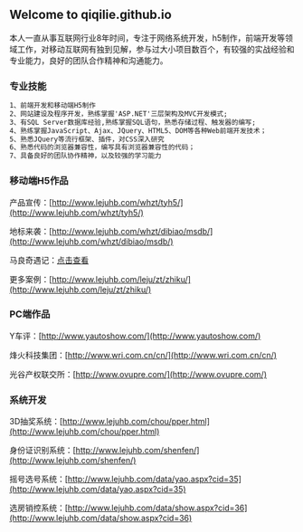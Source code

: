 ## Welcome to qiqilie.github.io

本人一直从事互联网行业8年时间，专注于网络系统开发，h5制作，前端开发等领域工作，对移动互联网有独到见解，参与过大小项目数百个，有较强的实战经验和专业能力，良好的团队合作精神和沟通能力。

### 专业技能

```markdown
1、前端开发和移动端H5制作
2、网站建设及程序开发，熟练掌握'ASP.NET'三层架构及MVC开发模式; 
3、有SQL Server数据库经验,熟练掌握SQL语句，熟悉存储过程、触发器的编写; 
4、熟练掌握JavaScript、Ajax、JQuery、HTML5、DOM等各种Web前端开发技术； 
5、熟悉JQuery等流行框架、插件，对CSS深入研究 
6、熟悉代码的浏览器兼容性，编写具有浏览器兼容性的代码； 
7、具备良好的团队协作精神，以及较强的学习能力
```

### 移动端H5作品

产品宣传：[http://www.lejuhb.com/whzt/tyh5/](http://www.lejuhb.com/whzt/tyh5/)

地标来袭：[http://www.lejuhb.com/whzt/dibiao/msdb/](http://www.lejuhb.com/whzt/dibiao/msdb/)

马良奇遇记：[点击查看](http://eqjf13.epub360.cn/v2/manage/book/lvgkaj/)

更多案例：[http://www.lejuhb.com/leju/zt/zhiku/](http://www.lejuhb.com/leju/zt/zhiku/)

### PC端作品

Y车评：[http://www.yautoshow.com/](http://www.yautoshow.com/)

烽火科技集团：[http://www.wri.com.cn/cn/](http://www.wri.com.cn/cn/)

光谷产权联交所：[http://www.ovupre.com/](http://www.ovupre.com/)

### 系统开发

3D抽奖系统：[http://www.lejuhb.com/chou/pper.html](http://www.lejuhb.com/chou/pper.html)

身份证识别系统：[http://www.lejuhb.com/shenfen/](http://www.lejuhb.com/shenfen/)

摇号选号系统：[http://www.lejuhb.com/data/yao.aspx?cid=35](http://www.lejuhb.com/data/yao.aspx?cid=35)

选房销控系统：[http://www.lejuhb.com/data/show.aspx?cid=36](http://www.lejuhb.com/data/show.aspx?cid=36)
